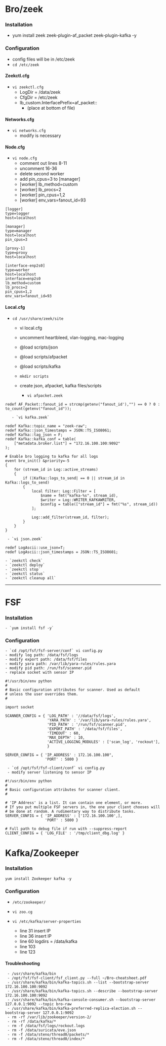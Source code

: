 # Bro/zeek

### Installation

  - yum install zeek zeek-plugin-af_packet zeek-plugin-kafka -y

### Configuration

  - config files will be in /etc/zeek
  - `cd /etc/zeek`

#### Zeekctl.cfg

  - `vi zeekctl.cfg`
     - LogDir = /data/zeek
     - CfgDir = /etc/zeek
     - lb_custom.InterfacePrefix=af_packet::
       - (place at bottom of file)


#### Networks.cfg

  - `vi networks.cfg`
     - modify is necessary

#### Node.cfg

  - `vi node.cfg`
     - comment out lines 8-11
     - uncomment 16-36
     - delete second worker
     - add pin_cpus=3 to [manager]
     - [worker] lb_method=custom
     - [worker] lb_procs=2
     - [worker] pin_cpus=1,2
     - [worker] env_vars=fanout_id=93

```
[logger]
type=logger
host=localhost

[manager]
type=manager
host=localhost
pin_cpus=3

[proxy-1]
type=proxy
host=localhost

[interface-enp2s0]
type=worker
host=localhost
interface=enp2s0
lb_method=custom
lb_procs=2
pin_cpus=1,2
env_vars=fanout_id=93

```
#### Local.cfg

   - `cd /usr/share/zeek/site`
     - vi local.cfg
     - uncomment heartbleed, vlan-logging, mac-logging
     - @load scripts/json
     - @load scripts/afpacket
     - @load scripts/kafka
     - `mkdir scripts`
     - create json, afpacket, kafka files/scripts

       - `vi afpacket.zeek`

```
redef AF_Packet::fanout_id = strcmp(getenv("fanout_id'),"") == 0 ? 0 : to_count(getenv("fanout_id"));

```

       - `vi kafka.zeek`


```
redef Kafka::topic_name = "zeek-raw";
redef Kafka::json_timestamps = JSON::TS_ISO8061;
redef Kafka::tag_json = F;
redef Kafka::kafka_conf = table(
    ["metadata.broker.list"] = "172.16.100.100:9092"
);

# Enable bro logging to kafka for all logs
event bro_init() &priority=-5
{
    for (stream_id in Log::active_streams)
    {
        if (|Kafka::logs_to_send| == 0 || stream_id in Kafka::logs_to_send)
        {
            local filter: Log::Filter = [
                $name = fmt("kafka-%s", stream_id),
                $writer = Log::WRITER_KAFKAWRITER,
                $config = table(["stream_id"] = fmt("%s", stream_id))
            ];

            Log::add_filter(stream_id, filter);
        }
    }
}

```

     - `vi json.zeek`

```
redef LogAscii::use_json=T;
redef LogAscii::json_timestamps = JSON::TS_ISO8601;

```
    - `zeekctl check`
    - `zeekctl deploy`
    - `zeekctl stop`
    - `zeekctl status`
    - `zeekctl cleanup all`

---

# FSF

### Installation

    - `yum install fsf -y`

### Configuration   


    - `cd /opt/fsf/fsf-server/conf` vi config.py
    - modify log path: /data/fsf/logs
    - modify export path: /data/fsf/files
    - modify yara path: /var/lib/yara-rules/rules.yara
    - modify pid path: /run/fsf/scanner.pid
    - replace socket with sensor IP

```
#!/usr/bin/env python
#
# Basic configuration attributes for scanner. Used as default
# unless the user overrides them.
#

import socket

SCANNER_CONFIG = { 'LOG_PATH' : '//data/fsf/logs',
                   'YARA_PATH' : '/var/lib/yara-rules/rules.yara',
                   'PID_PATH' : '/run/fsf/scanner.pid',
                   'EXPORT_PATH' : '/data/fsf/files',
                   'TIMEOUT' : 60,
                   'MAX_DEPTH' : 10,
                   'ACTIVE_LOGGING_MODULES' : ['scan_log', 'rockout'],
                   }

SERVER_CONFIG = { 'IP_ADDRESS' : 172.16.100.100",
                  'PORT' : 5800 }

```
     - `cd /opt/fsf/fsf-client/conf` vi config.py
     - modify server listening to sensor IP

```
#!/usr/bin/env python
#
# Basic configuration attributes for scanner client.
#

# 'IP Address' is a list. It can contain one element, or more.
# If you put multiple FSF servers in, the one your client chooses will
# be done at random. A rudimentary way to distribute tasks.
SERVER_CONFIG = { 'IP_ADDRESS' : ['172.16.100.100',],
                  'PORT' : 5800 }

# Full path to debug file if run with --suppress-report
CLIENT_CONFIG = { 'LOG_FILE' : '/tmp/client_dbg.log' }

```

# Kafka/Zookeeper

### Installation

  `yum install Zookeeper kafka -y`

### Configuration

   - `/etc/zookeeper/`
   - `vi zoo.cg`

   - `vi /etc/kafka/server-properties`
     - line 31 insert IP
     - line 36 insert IP
     - line 60 logdirs = /data/kafka
     - line 103
     - line 123

#### Troubleshooting
     - /usr/share/kafka/bin
     - /opt/fsf/fsf-client/fsf_client.py --full ~/Bro-cheatsheet.pdf
     - /usr/share/kafka/bin/kafka-topics.sh --list --bootstrap-server 172.16.100.100:9092
     - /usr/share/kafka/bin/kafka-topics.sh --describe --bootstrap-server 172.16.100.100:9092
     - /usr/share/kafka/bin/kafka-console-consumer.sh --bootstrap-server 127.0.0.1:9092 --topic bro-raw
     - /usr/share/kafka/bin/kafka-preferred-replica-election.sh --bootstrap-server 127.0.0.1:9092
     - rm -rf /var/lib/zookeeper/version-2/
     - rm -rf /data/kafka/*
     - rm -f /data/fsf/logs/rockout.logs
     - rm -f /data/suricata/eve.json
     - rm -f /data/steno/thread0/packets/*
     - rm -f /data/steno/thread0/index/*
